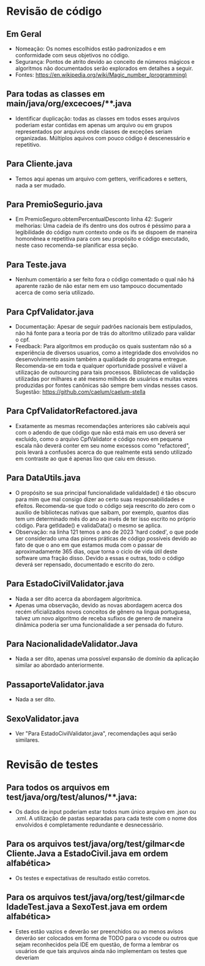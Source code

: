 # Revisão de código
## Em Geral
* Nomeação: Os nomes escolhidos estão padronizados e em conformidade com seus objetivos no código.
* Segurança: Pontos de atrito devido ao conceito de números mágicos e algoritmos não documentados serão explorados em detalhes a seguir.
* Fontes: https://en.wikipedia.org/wiki/Magic_number_(programming)

## Para todas as classes em main/java/org/excecoes/**.java
* Identificar duplicação: todas as classes em todos esses arquivos poderiam estar contidas em apenas um arquivo ou em grupos representados por arquivos onde classes de exceções seriam organizadas. Múltiplos aquivos com pouco código é descenessário e repetitivo.

## Para Cliente.java
* Temos aqui apenas um arquivo com getters, verificadores e setters, nada a ser mudado.

## Para PremioSegurio.java
* Em PremioSeguro.obtemPercentualDesconto linha 42: Sugerir melhorias: Uma cadeia de ifs dentro uns dos outros é péssimo para a legibilidade do código num contexto onde os ifs se dispoem de maneira homonênea e repetitiva para com seu propósito e código executado, neste caso recomenda-se planificar essa seção.

## Para Teste.java
* Nenhum comentário a ser feito fora o código comentado o qual não há aparente razão de não estar nem em uso tampouco documentado acerca de como seria utilizado.

## Para CpfValidator.java
* Documentação: Apesar de seguir padrões nacionais bem estipulados, não há fonte para a teoria por de trás do altoritmo utilizado para validar o cpf.
* Feedback: Para algoritmos em produção os quais sustentam não só a experiência de diversos usuarios, como a integridade dos envolvidos no desenvolvimento assim também a qualidade do programa entregue. Recomenda-se em toda e qualquer oportunidade possível e viável a utilizaçáo de outsourcing para tais processos. Bibliotecas de validação utilizadas por milhares e até mesmo milhões de usuários e muitas vezes produzidas por fontes canônicas são sempre bem vindas nesses casos. Sugestão:
https://github.com/caelum/caelum-stella

## Para CpfValidatorRefactored.java
* Exatamente as mesmas recomendações anteriores são cabíveis aqui com o adendo de que código que não está mais em uso deverá ser excluido, como o arquivo CpfValidator e código novo em pequena escala não deverá conter em seu nome excessos como "refactored", pois levará a confusões acerca do que realmente está sendo utilizado em contraste ao que é apenas lixo que caiu em desuso.

## Para DataUtils.java
* O propósito se sua principal funcionalidade validaIdade() é tão obscuro para mim que mal consigo dizer ao certo suas responsabilidades e efeitos. Recomenda-se que todo o código seja reescrito do zero com o auxilio de bibliotecas nativas que saibam, por exemplo, quantos dias tem um determinado mês do ano ao invés de ter isso escrito no próprio código. Para getIdade() e validaData() o mesmo se aplica.
* Observação: na linha 121 temos o ano de 2023 'hard coded', o que pode ser considerado uma das piores práticas de código possíveis devido ao fato de que o ano em que estamos muda com o passar de aproximadamente 365 dias, oque torna o ciclo de vida útil deste software uma fração disso. Devido a essas e outras, todo o código deverá ser repensado, documentado e escrito do zero.

## Para EstadoCivilValidator.java
* Nada a ser dito acerca da abordagem algoritmica.
* Apenas uma observação, devido as novas abordagem acerca dos recém oficializados novos conceitos de gênero na lingua portuguesa, talvez um novo algoritmo de receba sufixos de genero de maneira dinâmica poderia ser uma funcionalidade a ser pensada do futuro.

## Para NacionalidadeValidator.Java
* Nada a ser dito, apenas uma possível expansão de domínio da aplicação similar ao abordado anteriormente.

## PassaporteValidator.java
* Nada a ser dito.

## SexoValidator.java
* Ver "Para EstadoCivilValidator.java", recomendações aqui serão similares.

# Revisão de testes

## Para todos os arquivos em test/java/org/test/alunos/**.java:
* Os dados de input poderiam estar todos num único arquivo em .json ou .xml. A utilização de pastas separadas para cada teste com o nome dos envolvidos é completamente redundante e desnecessário.

## Para os arquivos test/java/org/test/gilmar<de Cliente.Java a EstadoCivil.java em ordem alfabética>
* Os testes e expectativas de resultado estão corretos.

## Para os arquivos test/java/org/test/gilmar<de IdadeTest.java a SexoTest.java em ordem alfabética>
* Estes estão vazios e deverão ser preenchidos ou ao menos avisos deverão ser colocados em forma de TODO para o vscode ou outros que sejam reconhecidos pela IDE em questão, de forma a lembrar os usuários de que tais arquivos ainda não implementam os testes que deveriam

